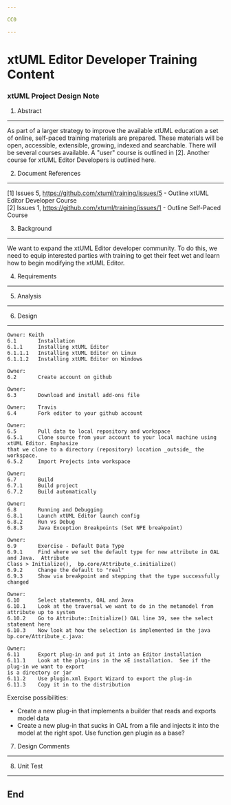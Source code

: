 ```yaml
---

CC0

---
```


# xtUML Editor Developer Training Content
### xtUML Project Design Note


1. Abstract
-----------
As part of a larger strategy to improve the available xtUML education a
set of online, self-paced training materials are prepared.  These materials
will be open, accessible, extensible, growing, indexed and searchable.
There will be several courses available.  A "user" course is outlined in [2]. Another
course for xtUML Editor Developers is outlined here.

2. Document References
----------------------
[1] Issues 5, https://github.com/xtuml/training/issues/5 -
    Outline xtUML Editor Developer Course  
[2] Issues 1, https://github.com/xtuml/training/issues/1 -
    Outline Self-Paced Course  

3. Background
-------------
We want to expand the xtUML Editor developer community.  To do this, we need to equip
interested parties with training to get their feet wet and learn how to begin modifying 
the xtUML Editor.

4. Requirements
---------------

5. Analysis
-----------

6. Design
---------
```
Owner: Keith
6.1       Installation  
6.1.1     Installing xtUML Editor  
6.1.1.1   Installing xtUML Editor on Linux  
6.1.1.2   Installing xtUML Editor on Windows  
```
```
Owner: 
6.2       Create account on github
```
```
Owner: 
6.3       Download and install add-ons file
```
```
Owner:    Travis  
6.4       Fork editor to your github account  
```
```
Owner: 
6.5       Pull data to local repository and workspace  
6.5.1     Clone source from your account to your local machine using xtUML Editor. Emphasize
that we clone to a directory (repository) location _outside_ the workspace.  
6.5.2     Import Projects into workspace  
```
```
Owner: 
6.7       Build   
6.7.1     Build project  
6.7.2     Build automatically  
```
```
Owner: 
6.8       Running and Debugging    
6.8.1     Launch xtUML Editor launch config  
6.8.2     Run vs Debug  
6.8.3     Java Exception Breakpoints (Set NPE breakpoint)  
```
```
Owner: 
6.9       Exercise - Default Data Type  
6.9.1     Find where we set the default type for new attribute in OAL and Java.  Attribute
Class > Initialize(),  bp.core/Attribute_c.initialize()  
6.9.2     Change the default to "real"   
6.9.3     Show via breakpoint and stepping that the type successfully changed  
```
```
Owner: 
6.10      Select statements, OAL and Java   
6.10.1    Look at the traversal we want to do in the metamodel from attribute up to system  
6.10.2    Go to Attribute::Initialize() OAL line 39, see the select statement here    
6.10.3    Now look at how the selection is implemented in the java bp.core/Attribute_c.java:  
```
```
Owner: 
6.11      Export plug-in and put it into an Editor installation  
6.11.1    Look at the plug-ins in the xE installation.  See if the plug-in we want to export
is a directory or jar  
6.11.2    Use plugin.xml Export Wizard to export the plug-in  
6.11.3    Copy it in to the distribution  
```

Exercise possibilities:
- Create a new plug-in that implements a builder that reads and exports model data
- Create a new plug-in that sucks in OAL from a file and injects it into the model at 
the right spot.  Use function.gen plugin as a base?


7. Design Comments
------------------

8. Unit Test
------------

End
---
